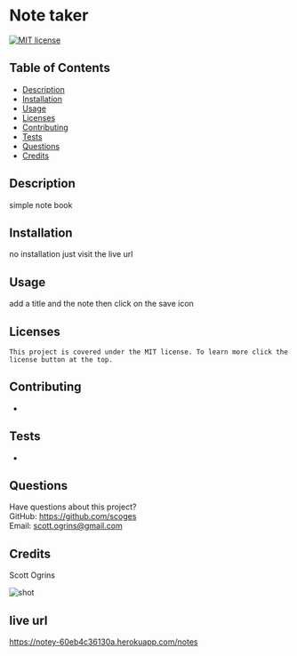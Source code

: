 # Note taker

  [![MIT license](https://img.shields.io/badge/License-MIT-blue.svg)](https://opensource.org/licenses/MIT)

  ## Table of Contents
  * [Description](#description)
  * [Installation](#installation)
  * [Usage](#usage)
  * [Licenses](#licenses)
  * [Contributing](#contributing)
  * [Tests](#tests)
  * [Questions](#questions)
  * [Credits](#credits)

  ## Description
  simple note book

  ## Installation
  no installation just visit the live url

  ## Usage
  add a title and the note then click on the save icon

  ## Licenses
    This project is covered under the MIT license. To learn more click the license button at the top.

  ## Contributing
  -

  ## Tests
  -

  ## Questions
  Have questions about this project?  
  GitHub: https://github.com/scoges  
  Email: scott.ogrins@gmail.com

  ## Credits
  Scott Ogrins


![shot](https://github.com/scoges/Notetaker/assets/131681487/199e80ff-7cad-4dfc-91f9-4d5bc4a3347f)




## live url
https://notey-60eb4c36130a.herokuapp.com/notes

